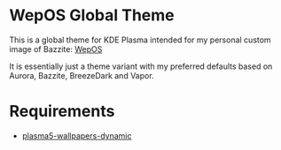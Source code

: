 # WepOS Global Theme
This is a global theme for KDE Plasma intended for my personal custom image of Bazzite: [WepOS](https://github.com/Wepeell/wepos)

It is essentially just a theme variant with my preferred defaults based on Aurora, Bazzite, BreezeDark and Vapor.

# Requirements
- [plasma5-wallpapers-dynamic](https://github.com/zzag/plasma5-wallpapers-dynamic)
